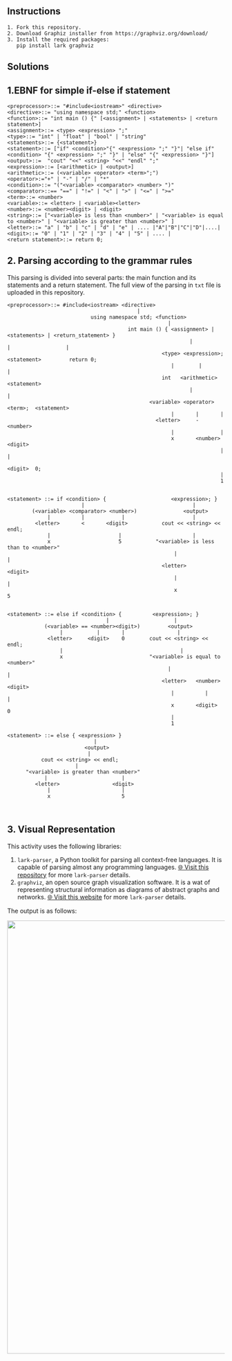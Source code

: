 ## Instructions

```text
1. Fork this repository.
2. Download Graphiz installer from https://graphviz.org/download/
3. Install the required packages:
   pip install lark graphviz
```
## Solutions

## 1.EBNF for simple  if-else if statement
```text
<preprocessor>::= "#include<iostream>" <directive>
<directive>::= "using namespace std;" <function>
<function>::= "int main () {" [<assignment> | <statements> | <return statement>]
<assignment>::= <type> <expression> ";"
<type>::= "int" | "float" | "bool" | "string"
<statements>::= {<statement>}
<statement>::= ["if" <condition>"{" <expression> ";" "}"| "else if" <condition> "{" <expression> ";" "}" | "else" "{" <expression> "}"]
<output>::=  "cout" "<<" <string> "<<" "endl" ";"
<expression>::= [<arithmetic> | <output>]
<arithmetic>::= (<variable> <operator> <term>";")
<operator>:="+" | "-" | "/" | "*" 
<condition>::= "("<variable> <comparator> <number> ")"
<comparator>::== "==" | "!=" | "<" | ">" | "<=" | ">=" 
<term>::= <number>
<variable>::= <letter> | <variable><letter>
<number>::= <number><digit> | <digit>
<string>::= ["<variable> is less than <number>" | "<variable> is equal to <number>" | "<variable> is greater than <number>" ]
<letter>::= "a" | "b" | "c" | "d" | "e" | .... |"A"|"B"|"C"|"D"|....|
<digit>::= "0" | "1" | "2" | "3" | "4" | "5" | .... |
<return statement>::= return 0;
```

## 2. Parsing according to the grammar rules
This parsing is divided into several parts: the main function and its statements and a return statement.
The full view of the parsing in `txt` file is uploaded in this repository.

```text
<preprocessor>::= #include<iostream> <directive>
                                          |
                           using namespace std; <function>
                                                    |
                                       int main () { <assignment> |       <statements> | <return_statement> }
                                                           |                    |                  |
                                                  <type> <expression>;      <statement>         return 0;
                                                     |        |                 |
                                                  int   <arithmetic>        <statement>
                                                           |                     |
                                              <variable> <operator> <term>;  <statement>
                                                     |       |       |      
                                                <letter>     -   <number>   
                                                     |               |      
                                                     x       <number><digit>
                                                                     |     |
                                                                  <digit>  0;
                                                                     |
                                                                     1


<statement> ::= if <condition> {                     <expression>; }
                        |                                   |
        (<variable> <comparator> <number>)               <output>
             |          |            |                      |
         <letter>       <       <digit>           cout << <string> << endl;
             |                      |                       |
             x                      5           "<variable> is less than to <number>"    
                                                      |                         |
                                                  <letter>                   <digit>
                                                      |                         |
                                                      x                         5


<statement> ::= else if <condition> {          <expression>; }
                                |                     |
            (<variable> == <number><digit>)         <output>
                 |           |       |                 |
             <letter>     <digit>    0        cout << <string> << endl;
                 |                                      |
                 x                            "<variable> is equal to <number>"
                                                    |                     |
                                                  <letter>   <number><digit>
                                                     |          |       |
                                                     x       <digit>    0
                                                     |
                                                     1        

<statement> ::= else { <expression> }
                            |
                         <output>
                          |
           cout << <string> << endl;
                      |
      "<variable> is greater than <number>"
            |                        |
         <letter>                 <digit>
             |                       |
             x                       5



```
## 3. Visual Representation 
This activity uses the following libraries:
1. `lark-parser`, a Python toolkit for parsing all context-free languages. It is capable of parsing almost any programming languages.
[🌐 Visit this repository](https://github.com/username/repository-name) for more `lark-parser` details.
2. `graphviz`, an open source graph visualization software. It is a wat of representing structural information as diagrams of abstract graphs and networks.
[🌐 Visit this website](https://graphviz.org/) for more `lark-parser` details.

The output is as follows:

<p align="center">
  <img src="https://github.com/gelsiiiella/lpptr/blob/main/output.png?raw=true" width="1000" />
</p>


   



